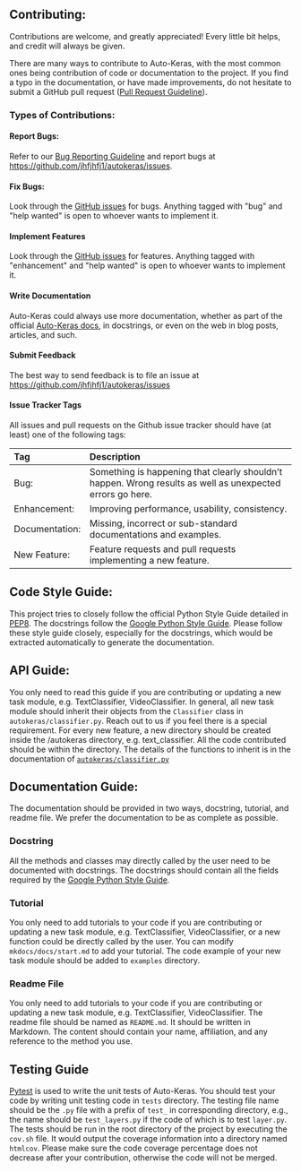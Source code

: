 ## Contributing:

Contributions are welcome, and greatly appreciated! Every little bit helps, and credit will always be given.


There are many ways to contribute to Auto-Keras, with the most common ones being contribution of code or documentation to the project. If you find a typo in the documentation, or have made improvements, do not hesitate to submit a GitHub pull request ([Pull Request Guideline](https://github.com/jhfjhfj1/autokeras/blob/master/PULL_REQUEST_TEMPLATE.md)). 

### Types of Contributions:
#### Report Bugs:
Refer to our [Bug Reporting Guideline](https://github.com/jhfjhfj1/autokeras/blob/master/.github/ISSUE_TEMPLATE/bug_report.md) and report bugs at https://github.com/jhfjhfj1/autokeras/issues. 
#### Fix Bugs:
Look through the [GitHub issues](https://github.com/jhfjhfj1/autokeras/issues) for bugs. Anything tagged with "bug" and "help wanted" is open to whoever wants to implement it.
#### Implement Features
Look through the [GitHub issues](https://github.com/jhfjhfj1/autokeras/issues) for features. Anything tagged with "enhancement" and "help wanted" is open to whoever wants to implement it.
#### Write Documentation
Auto-Keras could always use more documentation, whether as part of the official [Auto-Keras docs](https://github.com/jhfjhfj1/autokeras/tree/master/mkdocs/docs), in docstrings, or even on the web in blog posts, articles, and such.
#### Submit Feedback
The best way to send feedback is to file an issue at  https://github.com/jhfjhfj1/autokeras/issues

#### Issue Tracker Tags
All issues and pull requests on the Github issue tracker should have (at least) one of the following tags:

  Tag | Description
  :--- | :---
  Bug:           |	Something is happening that clearly shouldn’t happen. Wrong results as well as unexpected errors go here.
  Enhancement:	 |  Improving performance, usability, consistency.                                                            
  Documentation: |  Missing, incorrect or sub-standard documentations and examples.                                            
  New Feature:	 |  Feature requests and pull requests implementing a new feature.                                             


## Code Style Guide:

This project tries to closely follow the official Python Style Guide detailed in [PEP8](https://www.python.org/dev/peps/pep-0008/).
The docstrings follow the [Google Python Style Guide](https://github.com/google/styleguide/blob/gh-pages/pyguide.md#381-docstrings).
Please follow these style guide closely, especially for the docstrings,
which would be extracted automatically to generate the documentation.

## API Guide:

You only need to read this guide if you are contributing or updating a new task module, e.g. TextClassifier, VideoClassifier.
In general, all new task module should inherit their objects from the `Classifier` class in `autokeras/classifier.py`.
Reach out to us if you feel there is a special requirement.
For every new feature, a new directory should be created inside the /autokeras directory, e.g. text_classifier.
All the code contributed should be within the directory.
The details of the functions to inherit is in the documentation of [`autokeras/classifier.py`]()
 
## Documentation Guide:

The documentation should be provided in two ways, docstring, tutorial, and readme file.
We prefer the documentation to be as complete as possible.

### Docstring
All the methods and classes may directly called by the user need to be documented with docstrings.
The docstrings should contain all the fields required by the [Google Python Style Guide](https://github.com/google/styleguide/blob/gh-pages/pyguide.md#381-docstrings).

### Tutorial
You only need to add tutorials to your code if you are contributing or updating a new task module,
e.g. TextClassifier, VideoClassifier,
or a new function could be directly called by the user.
You can modify `mkdocs/docs/start.md` to add your tutorial.
The code example of your new task module should be added to `examples` directory.

### Readme File
You only need to add tutorials to your code if you are contributing or updating a new task module,
e.g. TextClassifier, VideoClassifier.
The readme file should be named as `README.md`.
It should be written in Markdown.
The content should contain your name, affiliation, and any reference to the method you use.

## Testing Guide
[Pytest](https://docs.pytest.org/en/latest/) is used to write the unit tests of Auto-Keras.
You should test your code by writing unit testing code in `tests` directory.
The testing file name should be the `.py` file with a prefix of `test_` in corresponding directory,
e.g., the name should be `test_layers.py` if the code of which is to test `layer.py`.
The tests should be run in the root directory of the project by executing the `cov.sh` file.
It would output the coverage information into a directory named `htmlcov`.
Please make sure the code coverage percentage does not decrease after your contribution,
otherwise the code will not be merged.
